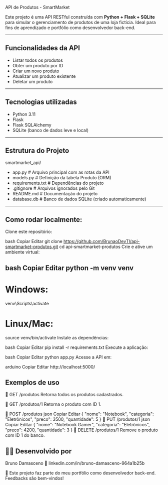 API de Produtos - SmartMarket

Este projeto é uma API RESTful construída com **Python + Flask + SQLite** para simular o gerenciamento de produtos de uma loja fictícia. Ideal para fins de aprendizado e portfólio como desenvolvedor back-end.

---

##  Funcionalidades da API

-  Listar todos os produtos
-  Obter um produto por ID
-  Criar um novo produto
-  Atualizar um produto existente
-  Deletar um produto

---

##  Tecnologias utilizadas

- Python 3.11
- Flask
- Flask SQLAlchemy
- SQLite (banco de dados leve e local)

---

##  Estrutura do Projeto


smartmarket_api/
- app.py              # Arquivo principal com as rotas da API
- models.py           # Definição da tabela Produto (ORM)
- requirements.txt    # Dependências do projeto
- .gitignore          # Arquivos ignorados pelo Git
- README.md           # Documentação do projeto
- database.db         # Banco de dados SQLite (criado automaticamente)

---

##  Como rodar localmente:

Clone este repositório:

bash
Copiar
Editar
git clone https://github.com/BrunaoDevTI/api-smartmarket-produtos.git
cd api-smartmarket-produtos
Crie e ative um ambiente virtual:

bash
Copiar
Editar
python -m venv venv
---

# Windows:
venv\Scripts\activate
# Linux/Mac:
source venv/bin/activate
Instale as dependências:

bash
Copiar
Editar
pip install -r requirements.txt
Execute a aplicação:

bash
Copiar
Editar
python app.py
Acesse a API em:

arduino
Copiar
Editar
http://localhost:5000/

## Exemplos de uso
🔹 GET /produtos
Retorna todos os produtos cadastrados.

🔹 GET /produtos/1
Retorna o produto com ID 1.

🔹 POST /produtos
json
Copiar
Editar
{
  "nome": "Notebook",
  "categoria": "Eletrônicos",
  "preco": 3500,
  "quantidade": 5
}
🔹 PUT /produtos/1
json
Copiar
Editar
{
  "nome": "Notebook Gamer",
  "categoria": "Eletrônicos",
  "preco": 4200,
  "quantidade": 3
}
🔹 DELETE /produtos/1
Remove o produto com ID 1 do banco.

## 👨‍💻 Desenvolvido por
Bruno Damasceno
🔗 linkedin.com/in/bruno-damasceno-964a1b25b

🚀 Este projeto faz parte do meu portfólio como desenvolvedor back-end. Feedbacks são bem-vindos!

